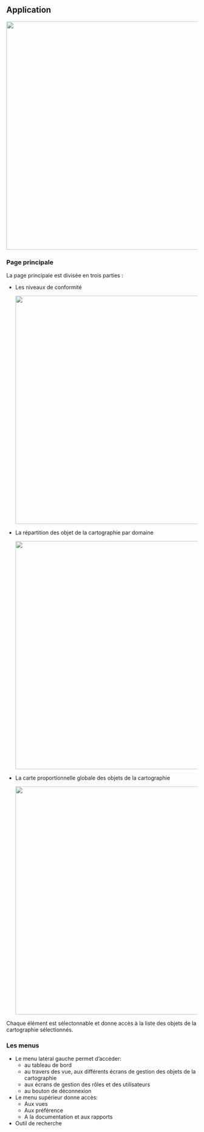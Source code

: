 ## Application

[<img src="/mercator/images/homepage.png" width="600">](/mercator/images/homepage.png)

### Page principale

La page principale est divisée en trois parties :

* Les niveaux de conformité

   [<img src="/mercator/images/maturity.png" width="600">](/mercator/images/maturity.png)

* La répartition des objet de la cartographie par domaine 

   [<img src="/mercator/images/repartition.png" width="600">](/mercator/images/repartition.png)

* La carte proportionnelle globale des objets de la cartographie

   [<img src="/mercator/images/treemap.png" width="600">](/mercator/images/treemap.png)

Chaque élément est sélectonnable et donne accès à la liste des objets de la cartographie sélectionnés.

### Les menus

* Le menu latéral gauche permet d’accéder:
    * au tableau de bord
    * au travers des vue, aux différents écrans de gestion des objets de la cartographie
    * aux écrans de gestion des rôles et des utilisateurs
    * au bouton de déconnexion
* Le menu supérieur donne accès:
    * Aux vues
    * Aux préférence
    * A la documentation et aux rapports
* Outil de recherche
